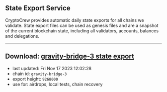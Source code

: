 ## State Export Service
CryptoCrew provides automatic daily state exports for all chains we validate. State export files can be used as genesis files and are a snapshot of the current blockchain state, including all validators, accounts, balances and delegations.

---
**Download: [gravity-bridge-3 state export](https://dl.ccvalidators.com/SERVICE/gravitybridge/gravity-bridge-3_export_9268000.json)**
---

- last updated: Fri Nov 17 2023 12:02:28
- chain id: `gravity-bridge-3`
- export height: `9268000`
- use for: airdrops, local tests, chain recovery
